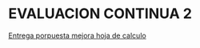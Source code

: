 # EVALUACION CONTINUA 2

[Entrega porpuesta mejora hoja de calculo](https://docs.google.com/spreadsheets/d/1BzYvQ3bVu8ADU-KzretVZqqB6FxWl0E-HtLiaARutqI/edit?usp=sharing)

